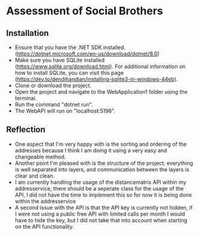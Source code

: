 # Assessment of Social Brothers
## Installation
- Ensure that you have the .NET SDK installed. (https://dotnet.microsoft.com/en-us/download/dotnet/8.0)
- Make sure you have SQLite installed (https://www.sqlite.org/download.html). For additional information on how to install SQLite, you can visit this page (https://dev.to/dendihandian/installing-sqlite3-in-windows-44eb).
- Clone or download the project.
- Open the project and navigate to the WebApplication1 folder using the terminal.
- Run the command "dotnet run".
- The WebAPI will run on "localhost:5196".
## Reflection
- One aspect that I'm very happy with is the sorting and ordering of the addresses because I think I am doing it using a very easy and changeable method.
- Another point I'm pleased with is the structure of the project; everything is well separated into layers, and communication between the layers is clear and clean.
- I am currently handling the usage of the distancematrix API within my addresservice, there should be a seperate class for the usage of the API, I did not have the time to implement this so for now it is being done within the addresservice
- A second issue with the API is that the API key is currently not hidden, if I were not using a public free API with limited calls per month I would have to hide the key, but I did not take that into account when starting on the API functionality.
